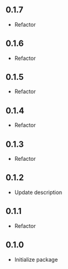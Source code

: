 ## 0.1.7
* Refactor

## 0.1.6
* Refactor

## 0.1.5
* Refactor

## 0.1.4
* Refactor

## 0.1.3
* Refactor

## 0.1.2
* Update description

## 0.1.1
* Refactor

## 0.1.0
* Initialize package
